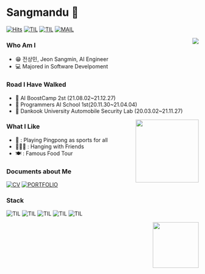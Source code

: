 # Sangmandu 🌌
[![Hits](https://hits.seeyoufarm.com/api/count/incr/badge.svg?url=https%3A%2F%2Fgithub.com%2Fsangmandu%2Fhit-counter&count_bg=%23438C76&title_bg=%2332A863&icon=&icon_color=%23E7E7E7&title=VISIT&edge_flat=false)](https://github.com/sangmandu)
[![TIL](https://img.shields.io/badge/TIL:Gitbook-00ACBB?style=flat)](https://sangmandu.gitbook.io/til/)
[![TIL](https://img.shields.io/badge/TIL:Velog-00ACEE?style=flat)](https://velog.io/@sangmandu)
[![MAIL](https://img.shields.io/badge/MAIL:naver-0055FF?style=flat)](mailto:toxj17@naver.com)

<img align='right' src="http://mazassumnida.wtf/api/v2/generate_badge?boj=soryrung96">

### Who Am I
* 😁 전상민, Jeon Sangmin, AI Engineer  
* 💻 Majored in Software Develpoment


### Road I Have Walked
* 👟 AI BoostCamp 2st (21.08.02~21.12.27)
* 👟 Programmers AI School 1st(20.11.30~21.04.04)
* 👟 Dankook University Automobile Security Lab (20.03.02~21.11.27)

<img align='right' src="https://github-readme-stats.vercel.app/api?username=sangmandu&theme=tokyonight" height="165">

### What I Like
* 🏓 : Playing Pingpong as sports for all
* 👨‍👦‍👦 : Hanging with Friends
* 🍽 : Famous Food Tour

### Documents about Me
[![CV](https://img.shields.io/badge/CV-51FFA6?style=flat)](https://nbviewer.org/github/sangmandu/sangmandu/blob/9b8779df0a87c054cabba57fd658af23c8e1f419/Sangmin%20Jeon_Kor_0302.pdf)
[![PORTFOLIO](https://img.shields.io/badge/PORTFOLIO-AADDCC?style=flat)](https://sangmandu.develofolio.com/)


### Stack
![TIL](https://img.shields.io/badge/Python-AEA5D4?style=flat)
![TIL](https://img.shields.io/badge/Pytorch-C186A4?style=flat)
![TIL](https://img.shields.io/badge/NLP-DF8AB6?style=flat)
![TIL](https://img.shields.io/badge/HuggingFace-F18614?style=flat)
![TIL](https://img.shields.io/badge/RecSys-F1F6A4?style=flat)


<img align='right' src="https://user-images.githubusercontent.com/45033215/137354800-6955ed40-380d-4402-bbb9-a0669c1ffd0e.png" height="120">
